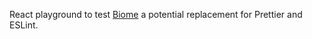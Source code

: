 React playground to test [Biome](https://biomejs.dev/) a potential replacement for Prettier and ESLint.
